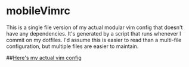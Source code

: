 mobileVimrc
===========

This is a single file version of my actual modular vim config that doesn't have any dependencies. It's generated by a script that runs whenever I commit on my dotfiles. I'd assume this is easier to read than a multi-file configuration, but multiple files are easier to maintain.

##[Here's my actual vim config](https://github.com/yramagicman/dotfiles/tree/master/.vim/config)

